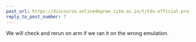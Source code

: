 ```yaml
---
post_url: https://discourse.onlinedegree.iitm.ac.in/t/tds-official-project1-discrepencies/171141/9
reply_to_post_number: 7
---
```

We will check and rerun on arm if we ran it on the wrong emulation.